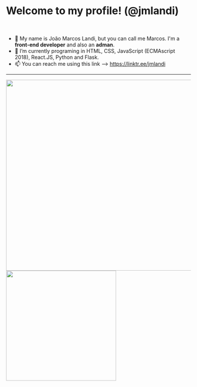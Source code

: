 <h1><strong>Welcome to my profile!</strong> (@jmlandi)</h1>
<br>

- 👋 My name is João Marcos Landi, but you can call me Marcos. I'm a <strong>front-end developer</strong> and also an <strong>adman</strong>.
- 🌱 I’m currently programing in HTML, CSS, JavaScript (ECMAscript 2018), React.JS, Python and Flask.
- 📫 You can reach me using this link --> https://linktr.ee/jmlandi
<hr>
<div>
  <a href="https://linktr.ee/jmlandi">
    <img width="520px" src="https://github-readme-stats.vercel.app/api?username=jmlandi&count_private=true&theme=merko&hide_border=true&border_radius=25">
  <a href="https://linktr.ee/jmlandi">
    <img width="300px" src="https://github-readme-stats.vercel.app/api/top-langs/?username=jmlandi&theme=merko&hide_border=true&border_radius=25">
</div>
